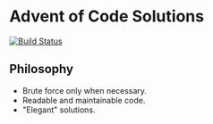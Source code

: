 # Advent of Code Solutions

[![Build Status](https://travis-ci.com/chaichontat/advent-of-code.svg?branch=master)](https://travis-ci.com/chaichontat/advent-of-code)

## Philosophy

- Brute force only when necessary.
- Readable and maintainable code.
- "Elegant" solutions.

